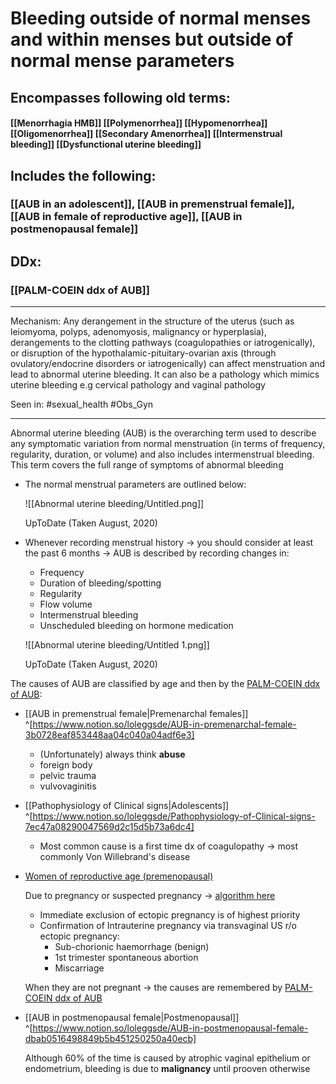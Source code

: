 # Bleeding outside of normal menses and within menses but outside of normal mense parameters
## Encompasses following old terms:
#### [[Menorrhagia HMB]] [[Polymenorrhea]] [[Hypomenorrhea]] [[Oligomenorrhea]] [[Secondary Amenorrhea]] [[Intermenstrual bleeding]] [[Dysfunctional uterine bleeding]]

## Includes the following:
### [[AUB in an adolescent]], [[AUB in premenstrual female]], [[AUB in female of reproductive age]], [[AUB in postmenopausal female]]
## DDx: 
### [[PALM-COEIN ddx of AUB]]

---

Mechanism: Any derangement in the structure of the uterus (such as leiomyoma, polyps, adenomyosis, malignancy or hyperplasia), derangements to the clotting pathways (coagulopathies or iatrogenically), or disruption of the hypothalamic-pituitary-ovarian axis (through ovulatory/endocrine disorders or iatrogenically) can affect menstruation and lead to abnormal uterine bleeding. It can also be a pathology which mimics uterine bleeding e.g cervical pathology and vaginal pathology

Seen in: #sexual_health  #Obs_Gyn 

---
Abnormal uterine bleeding (AUB) is the overarching term used to describe any symptomatic variation from normal menstruation (in terms of frequency, regularity, duration, or volume) and also includes intermenstrual bleeding. This term covers the full range of symptoms of abnormal bleeding

- The normal menstrual parameters are outlined below:

    ![[Abnormal uterine bleeding/Untitled.png]]

    UpToDate (Taken August, 2020)

- Whenever recording menstrual history → you should consider at least the past 6 months → AUB is described by recording changes in:
    - Frequency
    - Duration of bleeding/spotting
    - Regularity
    - Flow volume
    - Intermenstrual bleeding
    - Unscheduled bleeding on hormone medication

    ![[Abnormal uterine bleeding/Untitled 1.png]]

    UpToDate (Taken August, 2020)

The causes of AUB are classified by age and then by the [PALM-COEIN ddx of AUB](../../Pathophysiology%20index%20ece86e8b0c044eada17e958a6ec5984e/Pathophysiology%20index%20by%20type%20ad8b6274d9c54c9a90bf17eb311f049f/PALM-COEIN%20ddx%20of%20AUB%20619030b90d504592a8849ce4a9f0b18f.md):

- [[AUB in premenstrual female|Premenarchal females]] ^[https://www.notion.so/loleggsde/AUB-in-premenarchal-female-3b0728eaf853448aa04c040a04adf6e3]
    - (Unfortunately) always think **abuse**
    - foreign body
    - pelvic trauma
    - vulvovaginitis
- [[Pathophysiology of Clinical signs|Adolescents]] ^[https://www.notion.so/loleggsde/Pathophysiology-of-Clinical-signs-7ec47a08290047569d2c15d5b73a6dc4]
    - Most common cause is a first time dx of coagulopathy → most commonly Von Willebrand's disease
- [Women of reproductive age (premenopausal)](https://www.notion.so/loleggsde/AUB-in-female-of-reproductive-age-2de031f0b0734f399b0a9f6fb29fd121)

    Due to pregnancy or suspected pregnancy → [algorithm here](https://www.nuemblog.com/blog/1st-trimester-vaginal-bleeding#:~:text=When%20an%20IUP%20is%20confirmed,cervix%20is%20open%20or%20closed.)

    - Immediate exclusion of ectopic pregnancy is of highest priority
    - Confirmation of Intrauterine pregnancy via transvaginal US r/o ectopic pregnancy:
        - Sub-chorionic haemorrhage (benign)
        - 1st trimester spontaneous abortion
        - Miscarriage

    When they are not pregnant → the causes are remembered by [PALM-COEIN ddx of AUB](../../Pathophysiology%20index%20ece86e8b0c044eada17e958a6ec5984e/Pathophysiology%20index%20by%20type%20ad8b6274d9c54c9a90bf17eb311f049f/PALM-COEIN%20ddx%20of%20AUB%20619030b90d504592a8849ce4a9f0b18f.md)

- [[AUB in postmenopausal female|Postmenopausal]] ^[https://www.notion.so/loleggsde/AUB-in-postmenopausal-female-dbab0516498849b5b451250250a40ecb]

    Although 60% of the time is caused by atrophic vaginal epithelium or endometrium, bleeding is due to **malignancy** until prooven otherwise

